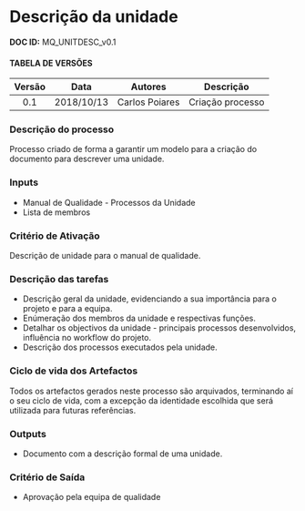 # Descrição da unidade
**DOC ID:** MQ_UNITDESC_v0.1
#### TABELA DE VERSÕES

| Versão | Data | Autores | Descrição|
|:-:|:-:|:-:|:-:|
|0.1 | 2018/10/13 | Carlos Poiares | Criação processo|

### Descrição do processo
Processo criado de forma a garantir um modelo para a criação do documento para descrever uma unidade.

### Inputs
* Manual de Qualidade - Processos da Unidade
* Lista de membros 

### Critério de Ativação
Descrição de unidade para o manual de qualidade.

### Descrição das tarefas
* Descrição geral da unidade, evidenciando a sua importância para o projeto e para a equipa.
* Enúmeração dos membros da unidade e respectivas funções.
* Detalhar os objectivos da unidade - principais processos desenvolvidos, influência no workflow do projeto.
* Descrição dos processos executados pela unidade.

### Ciclo de vida dos Artefactos
Todos os artefactos gerados neste processo são arquivados, terminando aí o seu ciclo de vida, com a excepção da identidade escolhida que será utilizada para futuras referências.

### Outputs 
* Documento com a descrição formal de uma unidade.

### Critério de Saída
* Aprovação pela equipa de qualidade
  